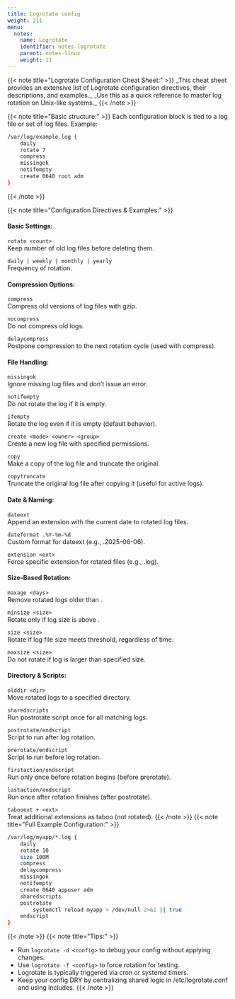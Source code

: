 ```yaml
---
title: Logrotate config
weight: 211
menu:
  notes:
    name: Logrotate
    identifier: notes-logrotate
    parent: notes-linux
    weight: 11
---
```


<div style="display: block; width: 100%; max-width: none;">
{{< note title="Logrotate Configuration Cheat Sheet:" >}}
_This cheat sheet provides an extensive list of Logrotate configuration directives, their descriptions, and examples._  
_Use this as a quick reference to master log rotation on Unix-like systems._  
{{< /note >}}

{{< note title="Basic structure:" >}}
Each configuration block is tied to a log file or set of log files. Example:
```bash
/var/log/example.log {
    daily
    rotate 7
    compress
    missingok
    notifempty
    create 0640 root adm
}
```
{{< /note >}}

{{< note title="Configuration Directives & Examples:" >}}
#### Basic Settings:
`rotate <count>`  
Keep <count> number of old log files before deleting them.

`daily | weekly | monthly | yearly`  
Frequency of rotation.

#### Compression Options:

`compress`  
Compress old versions of log files with gzip.

`nocompress`  
Do not compress old logs.

`delaycompress`  
Postpone compression to the next rotation cycle (used with compress).

#### File Handling:

`missingok`  
Ignore missing log files and don’t issue an error.

`notifempty`  
Do not rotate the log if it is empty.

`ifempty`  
Rotate the log even if it is empty (default behavior).

`create <mode> <owner> <group>`  
Create a new log file with specified permissions.

`copy`  
Make a copy of the log file and truncate the original.

`copytruncate`  
Truncate the original log file after copying it (useful for active logs).

#### Date & Naming:

`dateext`  
Append an extension with the current date to rotated log files.

`dateformat .%Y-%m-%d`  
Custom format for dateext (e.g., .2025-06-06).

`extension <ext>`  
Force specific extension for rotated files (e.g., .log).

#### Size-Based Rotation:

`maxage <days>`  
Remove rotated logs older than <days>.

`minsize <size>`  
Rotate only if log size is above <size>.

`size <size>`  
Rotate if log file size meets threshold, regardless of time.

`maxsize <size>`  
Do not rotate if log is larger than specified size.

#### Directory & Scripts:

`olddir <dir>`  
Move rotated logs to a specified directory.

`sharedscripts`  
Run postrotate script once for all matching logs.

`postrotate/endscript`  
Script to run after log rotation.

`prerotate/endscript`  
Script to run before log rotation.

`firstaction/endscript`  
Run only once before rotation begins (before prerotate).

`lastaction/endscript`  
Run once after rotation finishes (after postrotate).

`tabooext + <ext>`  
Treat additional extensions as taboo (not rotated).
{{< /note >}}
{{< note title="Full Example Configuration:" >}}
```bash
/var/log/myapp/*.log {
    daily
    rotate 10
    size 100M
    compress
    delaycompress
    missingok
    notifempty
    create 0640 appuser adm
    sharedscripts
    postrotate
        systemctl reload myapp > /dev/null 2>&1 || true
    endscript
}
```
{{< /note >}}
{{< note title="Tips:" >}}
-	Run `logrotate -d <config>` to debug your config without applying changes.
-	Use `logrotate -f <config>` to force rotation for testing.
-	Logrotate is typically triggered via cron or systemd timers.
-	Keep your config DRY by centralizing shared logic in /etc/logrotate.conf and using includes.
{{< /note >}}
</div>